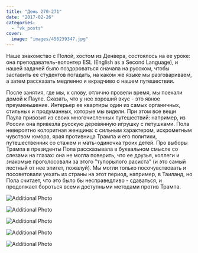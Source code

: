 ```yaml
---
title: "День 270-271"
date: "2017-02-26"
categories: 
  - "vk_posts"
cover:
  image: "images/456239347.jpg"
---
```


Наше знакомство с Полой, хостом из Денвера, состоялось на ее уроке: она преподаватель-волонтер ESL (English as a Second Language), и нашей задачей было поздороваться сначала на русском, чтобы заставить ее студентов погадать, на каком же языке мы разговариваем, а затем рассказать медленно и вкрадчиво о нашем путешествии.

<!--more-->

После занятия, где мы, к слову, отлично провели время, мы поехали домой к Пауле. Сказать, что у нее хороший вкус - это явное преуменьшение. Интерьер ее квартиры один из самых органичных, стильных и продуманных, которые мы видели. При этом все вещи Паула привозит из своих многочисленных путешествий: например, из России она привезла русскую деревянную игрушку с петушками. Пола невероятно колоритная женщина: с сильным характером, искрометным чувством юмора, ярая противница Трампа и его политики, путешественник со стажем и мать-одиночка троих детей. Про выборы Трампа в президенты Пола рассказывала в буквальном смысле со слезами на глазах: она не могла поверить, что ее друзья, коллеги и знакомые проголосовали за этого "тупорылого расиста" (и это самый лестный от нее эпитет, пожалуй). Мы могли только посочувствовать и посоветовали уехать из страны на этот период, например, в Таиланд, но Пола считает, что это было бы несправедливо - сдаваться, и продолжает бороться всеми доступными методами против Трампа.

![Additional Photo](https://vodpop.ru/wp-content/uploads/2023/07/456239348.jpg)

![Additional Photo](https://vodpop.ru/wp-content/uploads/2023/07/456239349.jpg)

![Additional Photo](https://vodpop.ru/wp-content/uploads/2023/07/456239350.jpg)

![Additional Photo](https://vodpop.ru/wp-content/uploads/2023/07/456239351.jpg)

![Additional Photo](https://vodpop.ru/wp-content/uploads/2023/07/456239352.jpg)
